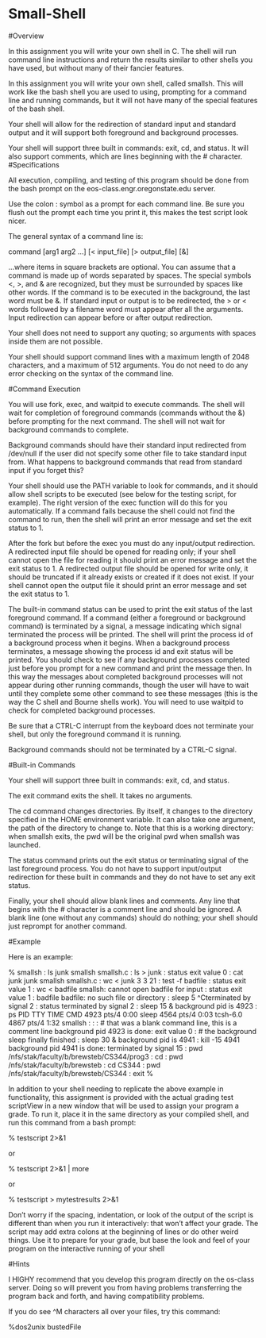 # Small-Shell
#Overview

In this assignment you will write your own shell in C. The shell will run command line instructions and return the results similar to other shells you have used, but without many of their fancier features.

In this assignment you will write your own shell, called smallsh.  This will work like the bash shell you are used to using, prompting for a command line and running commands, but it will not have many of the special features of the bash shell.

Your shell will allow for the redirection of standard input and standard output and it will support both foreground and background processes.

Your shell will support three built in commands: exit, cd, and status. It will also support comments, which are lines beginning with the # character.
#Specifications 

All execution, compiling, and testing of this program should be done from the bash prompt on the
eos-class.engr.oregonstate.edu server.

Use the colon : symbol as a prompt for each command line.  Be sure you flush out the prompt each time you print it, this makes the test script look nicer.

The general syntax of a command line is:

command [arg1 arg2 ...] [< input_file] [> output_file] [&]

…where items in square brackets are optional.  You can assume that a command is made up of words separated by spaces.  The special symbols <, >, and & are recognized, but they must be surrounded by spaces like other words.  If the command is to be executed in the background, the last word must be &.  If standard input or output is to be redirected, the > or < words followed by a filename word must appear after all the arguments.  Input redirection can appear before or after output redirection.

Your shell does not need to support any quoting; so arguments with spaces inside them are not possible.

Your shell should support command lines with a maximum length of 2048 characters, and a maximum of 512 arguments. You do not need to do any error checking on the syntax of the command line.

#Command Execution

You will use fork, exec, and waitpid to execute commands.  The shell will wait for completion of foreground commands (commands without the &) before prompting for the next command.  The shell will not wait for background commands to complete.

Background commands should have their standard input redirected from /dev/null if the user did not specify some other file to take standard input from.  What happens to background commands that read from standard input if you forget this?

Your shell should use the PATH variable to look for commands, and it should allow shell scripts to be executed (see below for the testing script, for example).  The right version of the exec function will do this for you automatically.  If a command fails because the shell could not find the command to run, then the shell will print an error message and set the exit status to 1.

After the fork but before the exec you must do any input/output redirection.  A redirected input file should be opened for reading only; if your shell cannot open the file for reading it should print an error message and set the exit status to 1.  A redirected output file should be opened for write only, it should be truncated if it already exists or created if it does not exist.  If your shell cannot open the output file it should print an error message and set the exit status to 1.

The built-in command status can be used to print the exit status of the last foreground command.  If a command (either a foreground or background command) is terminated by a signal, a message indicating which signal terminated the process will be printed.  The shell will print the process id of a background process when it begins.  When a background process terminates, a message showing the process id and exit status will be printed.  You should check to see if any background processes completed just before you prompt for a new command and print the message then.  In this way the messages about completed background processes will not appear during other running commands, though the user will have to wait until they complete some other command to see these messages (this is the way the C shell and Bourne shells work).  You will need to use waitpid to check for completed background processes.

Be sure that a CTRL-C interrupt from the keyboard does not terminate your shell, but only the foreground command it is running.

Background commands should not be terminated by a CTRL-C signal.

#Built-in Commands

Your shell will support three built in commands: exit, cd, and status.

The exit command exits the shell.  It takes no arguments. 

The cd command changes directories.  By itself, it changes to the directory specified in the HOME environment variable.  It can also take one argument, the path of the directory to change to.  Note that this is a working directory: when smallsh exits, the pwd will be the original pwd when smallsh was launched.

The status command prints out the exit status or terminating signal of the last foreground process.  You do not have to support input/output redirection for these built in commands and they do not have to set any exit status.

Finally, your shell should allow blank lines and comments.  Any line that begins with the # character is a comment line and should be ignored.  A blank line (one without any commands) should do nothing; your shell should just reprompt for another command.

#Example

Here is an example:

% smallsh
: ls
junk   smallsh    smallsh.c
: ls > junk
 : status
 exit value 0
: cat junk
junk
smallsh
smallsh.c
: wc < junk
       3       3      21
: test -f badfile
: status
exit value 1
: wc < badfile
smallsh: cannot open badfile for input
: status
exit value 1
: badfile
badfile: no such file or directory
: sleep 5
^Cterminated by signal 2
: status
terminated by signal 2
: sleep 15 &
background pid is 4923
: ps
   PID TTY      TIME CMD
  4923 pts/4    0:00 sleep
  4564 pts/4    0:03 tcsh-6.0
  4867 pts/4    1:32 smallsh
: 
: 
: # that was a blank command line, this is a comment line
background pid 4923 is done: exit value 0
: # the background sleep finally finished
: sleep 30 &
background pid is 4941
: kill -15 4941
background pid 4941 is done: terminated by signal 15
: pwd
/nfs/stak/faculty/b/brewsteb/CS344/prog3
: cd
: pwd
/nfs/stak/faculty/b/brewsteb
: cd CS344
: pwd
/nfs/stak/faculty/b/brewsteb/CS344
: exit
%

 

In addition to your shell needing to replicate the above example in functionality, this assignment is provided with the actual grading test scriptView in a new window that will be used to assign your program a grade. To run it, place it in the same directory as your compiled shell, and run this command from a bash prompt:

 % testscript 2>&1

or

% testscript 2>&1 | more

or

% testscript > mytestresults 2>&1 

Don’t worry if the spacing, indentation, or look of the output of the script is different than when you run it interactively: that won’t affect your grade. The script may add extra colons at the beginning of lines or do other weird things. Use it to prepare for your grade, but base the look and feel of your program on the interactive running of your shell


#Hints

I HIGHY recommend that you develop this program directly on the os-class server. Doing so will prevent you from having problems transferring the program back and forth, and having compatibility problems.

If you do see ^M characters all over your files, try this command:

%dos2unix bustedFile
